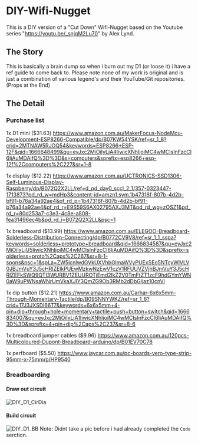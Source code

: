 # DIY-Wifi-Nugget
This is a DIY version of a "Cut Down" Wifi-Nugget based on the Youtube series "https://youtu.be/_snjqM2Lu70" by Alex Lynd. 

## The Story
This is basically a brain dump so when i burn out my D1 (or loose it) i have a ref guide to come back to. Please note none of my work is original and is just a combination of various legend's and their YouTube/Git repositories. (Props at the End)

## The Detail

### Purchase list
  1x D1 mini ($31.63)
  https://www.amazon.com.au/MakerFocus-NodeMcu-Development-ESP8266-Compatible/dp/B07KW54YSK/ref=sr_1_8?crid=2MTNAW5RJOQ54&keywords=ESP8266+ESP-12F&qid=1666648499&qu=eyJxc2MiOiIyLjA4IiwicXNhIjoiMC4wMCIsInFzcCI6IjAuMDAifQ%3D%3D&s=computers&sprefix=esp8266+esp-12f%2Ccomputers%2C227&sr=1-8

  1x display ($12.22)
  https://www.amazon.com.au/UCTRONICS-SSD1306-Self-Luminous-Display-Raspberry/dp/B072Q2X2LL/ref=d_pd_day0_sccl_2_1/357-0323447-1713873?pd_rd_w=mdHp3&content-id=amzn1.sym.1b47318f-807b-4d2b-bf91-b76a34a92ae4&pf_rd_p=1b47318f-807b-4d2b-bf91-b76a34a92ae4&pf_rd_r=E9S59S6AX02795AXJ3MT&pd_rd_wg=zOSZ1&pd_rd_r=80d253a7-c3e3-4c8e-a808-fea31496ec4b&pd_rd_i=B072Q2X2LL&psc=1
  
  1x breadboard ($13.99)
  https://www.amazon.com.au/ELEGOO-Breadboard-Solderless-Distribution-Connecting/dp/B0772CV9V8/ref=sr_1_1_sspa?keywords=solderless+prototype+breadboard&qid=1666834587&qu=eyJxc2MiOiIxLjU5IiwicXNhIjoiMC4wMCIsInFzcCI6IjAuMDAifQ%3D%3D&sprefix=solderless+proto%2Caps%2C267&sr=8-1-spons&psc=1&spLa=ZW5jcnlwdGVkUXVhbGlmaWVyPUExSEo5NTcyWlVLV0JBJmVuY3J5cHRlZElkPUEwMzkwNzEwV1czV1RFUUVZVjhBJmVuY3J5cHRlZEFkSWQ9QTI3WURBV1ZEUUROTjEmd2lkZ2V0TmFtZT1zcF9hdGYmYWN0aW9uPWNsaWNrUmVkaXJlY3QmZG9Ob3RMb2dDbGljaz10cnVl

  1x dip button ($12.21)
  https://www.amazon.com.au/Carhar-6x6x5mm-Through-Momentary-Tactile/dp/B09SNNYWKZ/ref=sr_1_6?crid=17J3JXSDI66T7&keywords=6x6x5mm+4-pin+dip+through+hole+momentary+tactile+push+button+switch&qid=1666834007&qu=eyJxc2MiOiIxLjA1IiwicXNhIjoiMC4wMCIsInFzcCI6IjAuMDAifQ%3D%3D&sprefix=4+pin+dip%2Caps%2C237&sr=8-6

  1x breadboard jumper cables ($9.96)
  https://www.amazon.com.au/120pcs-Multicoloured-Dupont-Breadboard-arduino/dp/B01EV70C78
  
  1x perfboard ($5.50)
  https://www.jaycar.com.au/pc-boards-vero-type-strip-95mm-x-75mm/p/HP9540

### Breadboarding
#### Draw out circuit
![DIY_D1_CirDia](https://user-images.githubusercontent.com/24452466/203516725-08157f55-f9ad-4e87-b229-1b6f191fd0e0.jpg)
#### Build circuit
![DIY_D1_BB](https://user-images.githubusercontent.com/24452466/203517788-32b3008c-3aee-4b8b-b5c2-204810a432ca.jpg)
Note: Didnt take a pic before i had already completed the `Code` serction. 
